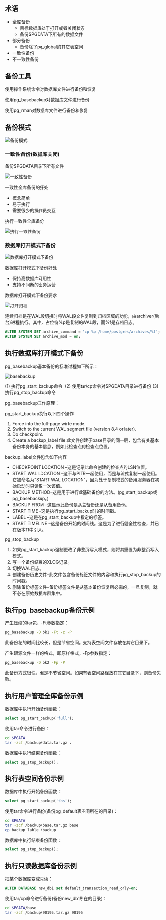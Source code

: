 ## 术语

- 全库备份
  - 目标数据库处于打开或者关闭状态
  - 备份$PGDATA下所有的数据文件
- 部分备份
  - 备份除了pg_global的其它表空间
- 一致性备份
- 不一致性备份



## 备份工具

使用操作系统命令对数据库文件进行备份和恢复

使用pg_basebackup对数据库文件进行备份

使用pg_rman对数据库文件进行备份和恢复



## 备份模式

![备份模式](./images/backup_mode.png)

### 一致性备份(数据库关闭)

备份$PGDATA目录下所有文件

![一致性备份](./images/%E4%B8%80%E8%87%B4%E6%80%A7%E5%A4%87%E4%BB%BD.png)


一致性全库备份的好处

- 概念简单
- 易于执行
- 需要很少的操作员交互

执行一致性全库备份

![执行一致性备份](./images/%E6%89%A7%E8%A1%8C%E4%B8%80%E8%87%B4%E6%80%A7%E5%A4%87%E4%BB%BD.png)







### 数据库打开模式下备份

![数据库打开模式下备份](./images/%E6%95%B0%E6%8D%AE%E5%BA%93%E6%89%93%E5%BC%80%E6%A8%A1%E5%BC%8F%E4%B8%8B%E5%A4%87%E4%BB%BD.png)


数据库打开模式下备份好处
- 保持高数据库可用性
- 支持不间断的业务运营

数据库打开模式下备份要求

![打开归档](./images/%E6%95%B0%E6%8D%AE%E5%BA%93%E6%89%93%E5%BC%80%E6%A8%A1%E5%BC%8F%E4%B8%8B%E5%A4%87%E4%BB%BD%E8%A6%81%E6%B1%82.png)


连续归档是在WAL段切换时将WAL段文件复制到归档区域的功能，由archiver(后台)进程执行。其中，占位符%p是复制的WAL段，而%f是存档日志。

```sql
ALTER SYSTEM SET archive_command = 'cp %p /home/postgres/archives/%f';
ALTER SYSTEM SET archive_mod = on;
```


## 执行数据库打开模式下备份

pg_basebackup基本备份的标准过程如下所示：

![basebackup](./images/basebackup.png)

(1) 执行pg_start_backup命令 
(2) 使用tar/cp命令对$PGDATA目录进行备份
(3) 执行pg_stop_backup命令


pg_basebackup工作原理：

pg_start_backup执行以下四个操作

1. Force into the full-page wirte mode.
2. Switch to the current WAL segment file (version 8.4 or later).
3. Do checkpoint.
4. Create a backup_label file:此文件创建于base目录的同一层，包含有关基本备份本身的基本信息，例如此检查点的检查点位置。

backup_label文件包含如下内容

- CHECKPOINT LOCATION –这是记录此命令创建的检查点的LSN位置。
- START WAL LOCATION –这不与PITR一起使用，而是与流式复制一起使用。它被命名为"START WAL LOCATION"，因为处于复制模式的备用服务器在初始启动时只读取一次该值。
- BACKUP METHOD–这是用于进行此基础备份的方法。(pg_start_backup或pg_basebackup。)
- BACKUP FROM –这显示此备份是从主备份还是从备用备份。
- START TIME –这是执行pg_start_backup时的时间戳。
- LABEL –这是在pg_start_backup中指定的标签。
- START TIMELINE –这是备份开始的时间线。这是为了进行健全性检查，并已在版本11中引入。

pg_stop_backup

1. 如果pg_start_backup强制更改了非整页写入模式，则将其重置为非整页写入模式。
2. 写一个备份结束的XLOG记录。
3. 切换WAL日志。
4. 创建备份历史文件–此文件包含备份标签文件的内容和执行pg_stop_backup的时间戳。
5. 删除备份标签文件–备份标签文件是从基本备份恢复所必需的，一旦复制，就不必在原始数据库群集中。



## 执行pg_basebackup备份示例

产生压缩的tar包，-Ft参数指定：

```bash
pg_basebackup -D bk1 -Ft -z -P
```
此备份花的时间比较长，但是节省空间。支持表空间文件存放在其它目录下。

产生跟源文件一样的格式，即原样格式，-Fp参数指定：

```bash
pg_basebackup -D bk2 -Fp -P
```

此备份方式很快，但是不节省空间。如果有表空间路径放在其它目录下，则备份失败。



## 执行用户管理全库备份示例

数据库中执行开始备份函数：

```sql
select pg_start_backup('full');
```

使用tar命令进行备份：

```bash
cd $PGATA
tar -zcf /backup/data.tar.gz .
```

数据库中执行结束备份函数：

```sql
select pg_stop_backup();
```


## 执行表空间备份示例

数据库中执行开始备份函数：

```sql
select pg_start_backup('tbs');
```

使用tar命令进行备份(备份pg_default表空间所在的目录)：

```bash
cd $PGATA
tar -zcf /backup/base.tar.gz base
cp backup_lable /backup
```

数据库中执行结束备份函数：

```sql
select pg_stop_backup();
```


## 执行只读数据库备份示例

把某个数据库变成只读：

```sql
ALTER DATABASE new_db1 set default_transaction_read_only=on;
```

使用tar/cp命令进行备份(备份new_db1所在的目录)：

```bash
cd $PGATA/base
tar -zcf /backup/90195.tar.gz 90195
```